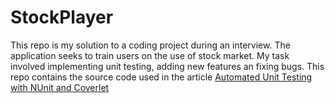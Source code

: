 # StockPlayer
This repo is my solution to a coding project during an interview. 
The application seeks to train users on the use of stock market. 
My task involved implementing unit testing, adding new features an fixing bugs. 
This repo contains the source code used in the article [Automated Unit Testing with NUnit and Coverlet](https://medium.com/@Flipponachi/automated-unit-testing-with-nunit-and-coverlet-on-azure-devops-947e3872c36c)
